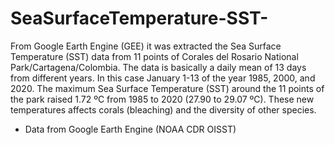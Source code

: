 # SeaSurfaceTemperature-SST-

From Google Earth Engine (GEE) it was extracted the Sea Surface Temperature (SST) data from 11 points of Corales del Rosario National Park/Cartagena/Colombia. The data is basically a daily mean of 13 days from different years. In this case January 1-13 of the year 1985, 2000, and 2020. The maximum Sea Surface Temperature (SST) around the 11 points of the park raised 1.72 ºC from 1985 to 2020 (27.90 to 29.07 ºC). These new temperatures affects corals (bleaching) and the diversity of other species.

 * Data from Google Earth Engine (NOAA CDR OISST)
